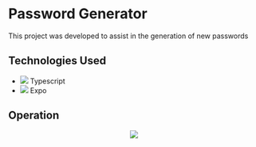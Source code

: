 # Password Generator

This project was developed to assist in the generation of new passwords

## Technologies Used

* <img src="https://api.iconify.design/logos:typescript-icon.svg" /> Typescript
* <img src="https://api.iconify.design/vscode-icons:file-type-light-expo.svg" /> Expo

## Operation

<p align="center">
  <img src="https://media.giphy.com/media/XH0ohCW82K0lKUKfD4/giphy.gif" />
</p>
